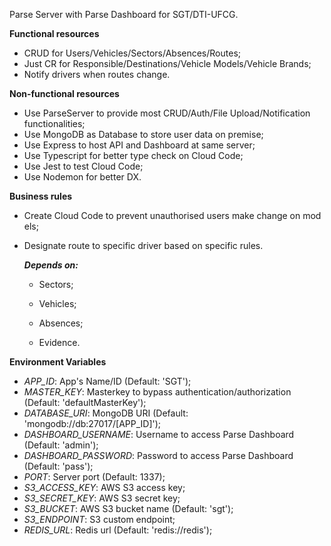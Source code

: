 Parse Server with Parse Dashboard for SGT/DTI-UFCG.

**Functional resources**

- CRUD for Users/Vehicles/Sectors/Absences/Routes;
- Just CR for Responsible/Destinations/Vehicle Models/Vehicle Brands;
- Notify drivers when routes change.

**Non-functional resources**

- Use ParseServer to provide most CRUD/Auth/File Upload/Notification functionalities;
- Use MongoDB as Database to store user data on premise;
- Use Express to host API and Dashboard at same server;
- Use Typescript for better type check on Cloud Code;
- Use Jest to test Cloud Code;
- Use Nodemon for better DX.

**Business rules**

- Create Cloud Code to prevent unauthorised users make change on mod  els;
- Designate route to specific driver based on specific rules.

  ***Depends on:***

  - Sectors;

  - Vehicles;

  - Absences;

  - Evidence.

**Environment Variables**

- *APP_ID*: App's Name/ID (Default: 'SGT');
- *MASTER_KEY*: Masterkey to bypass authentication/authorization (Default: 'defaultMasterKey');
- *DATABASE_URI*: MongoDB URI (Default: 'mongodb://db:27017/\[APP_ID\]');
- *DASHBOARD_USERNAME*: Username to access Parse Dashboard (Default: 'admin');
- *DASHBOARD_PASSWORD*: Password to access Parse Dashboard (Default: 'pass');
- *PORT*: Server port (Default: 1337);
- *S3_ACCESS_KEY*: AWS S3 access key;
- *S3_SECRET_KEY*: AWS S3 secret key;
- *S3_BUCKET*: AWS S3 bucket name (Default: 'sgt');
- *S3_ENDPOINT*: S3 custom endpoint;
- *REDIS_URL*: Redis url (Default: 'redis://redis');
